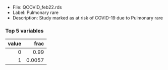 

* File: QCOVID_feb22.rds
* Label: Pulmonary rare
* Description: Study marked as at risk of COVID-19 due to Pulmonary rare

### Top 5 variables
|   value |   frac |
|--------:|-------:|
|       0 | 0.99   |
|       1 | 0.0057 |
        